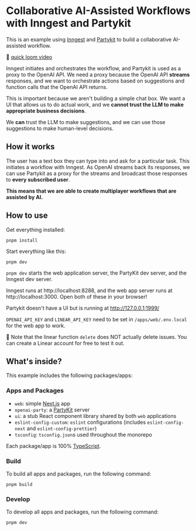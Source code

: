 # Collaborative AI-Assisted Workflows with Inngest and Partykit

This is an example using [Inngest](https://inngest.com) and 
[Partykit](https://github.com/partykit/partykit) to build a collaborative
AI-assisted workflow.

📼 [quick loom video](https://www.loom.com/share/c43aa34205854096bcec0a96e7ba5634?sid=839b1adc-ad39-4540-9995-88967f2b6da9)

Inngest initiates and orchestrates the workflow, and Partykit is used
as a proxy to the OpenAI API. We need a proxy because the OpenAI API **streams**
responses, and we want to orchestrate actions based on suggestions and function
calls that the OpenAI API returns.

This is important because we aren't building a simple chat box. We want a UI that allows
us to do actual work, and we **cannot trust the LLM to make appropriate business decisions**.

We **can** trust the LLM to make suggestions, and we can use those suggestions to
make human-level decisions.

## How it works

The user has a text box they can type into and ask for a particular task. This
initiates a workflow with Inngest. As OpenAI streams back its responses, we can use Partykit
as a proxy for the streams and broadcast those responses to **every subscribed user**.

**This means that we are able to create multiplayer workflows that are assisted by AI.**

## How to use

Get everything installed:

```shell
pnpm install
```

Start everything like this:

```shell
pnpm dev
```

`pnpm dev` starts the web application server, the PartyKit dev server, and the Inngest dev server.

Inngest runs at http://localhost:8288, and the web app server runs at http://localhost:3000. Open both of these in your browser!

Partykit doesn't have a UI but is running at http://127.0.0.1:1999/

`OPENAI_API_KEY` and `LINEAR_API_KEY` need to be set in `/apps/web/.env.local` for the web app to work.

👋 Note that the linear function `delete` does NOT actually delete issues. You can create a Linear account for free to test it out.

## What's inside?

This example includes the following packages/apps:

### Apps and Packages

- `web`: simple [Next.js](https://nextjs.org/) app
- `openai-party`: a [PartyKit](https://github.com/partykit/partykit) server
- `ui`: a stub React component library shared by both `web` applications
- `eslint-config-custom`: `eslint` configurations (includes `eslint-config-next` and `eslint-config-prettier`)
- `tsconfig`: `tsconfig.json`s used throughout the monorepo

Each package/app is 100% [TypeScript](https://www.typescriptlang.org/).

### Build

To build all apps and packages, run the following command:

```
pnpm build
```

### Develop

To develop all apps and packages, run the following command:

```
pnpm dev
```
